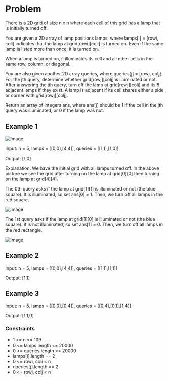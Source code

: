 # Problem

There is a 2D grid of size n x n where each cell of this grid has a lamp that is initially turned off.

You are given a 2D array of lamp positions lamps, where lamps[i] = [rowi, coli] indicates that the lamp at grid[rowi][coli] is turned on. Even if the same lamp is listed more than once, it is turned on.

When a lamp is turned on, it illuminates its cell and all other cells in the same row, column, or diagonal.

You are also given another 2D array queries, where queries[j] = [rowj, colj]. For the jth query, determine whether grid[rowj][colj] is illuminated or not. After answering the jth query, turn off the lamp at grid[rowj][colj] and its 8 adjacent lamps if they exist. A lamp is adjacent if its cell shares either a side or corner with grid[rowj][colj].

Return an array of integers ans, where ans[j] should be 1 if the cell in the jth query was illuminated, or 0 if the lamp was not.

## Example 1

![Image](https://assets.leetcode.com/uploads/2020/08/19/illu_1.jpg)

Input: n = 5, lamps = [[0,0],[4,4]], queries = [[1,1],[1,0]]

Output: [1,0]

Explanation: We have the initial grid with all lamps turned off. In the above picture we see the grid after turning on the lamp at grid[0][0] then turning on the lamp at grid[4][4].

The 0th query asks if the lamp at grid[1][1] is illuminated or not (the blue square). It is illuminated, so set ans[0] = 1. Then, we turn off all lamps in the red square.

![Image](https://assets.leetcode.com/uploads/2020/08/19/illu_step1.jpg)

The 1st query asks if the lamp at grid[1][0] is illuminated or not (the blue square). It is not illuminated, so set ans[1] = 0. Then, we turn off all lamps in the red rectangle.

![Image](https://assets.leetcode.com/uploads/2020/08/19/illu_step2.jpg)

## Example 2

Input: n = 5, lamps = [[0,0],[4,4]], queries = [[1,1],[1,1]]

Output: [1,1]

## Example 3

Input: n = 5, lamps = [[0,0],[0,4]], queries = [[0,4],[0,1],[1,4]]

Output: [1,1,0]
 
### Constraints

- 1 <= n <= 109
- 0 <= lamps.length <= 20000
- 0 <= queries.length <= 20000
- lamps[i].length == 2
- 0 <= rowi, coli < n
- queries[j].length == 2
- 0 <= rowj, colj < n

